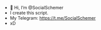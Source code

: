 - 👋 Hi, I’m @SocialSchemer
- I create this script.
- My Telegram: https://t.me/SocialSchemer
- xD

<!---
SocialSchemer/SocialSchemer is a ✨ special ✨ repository because its `README.md` (this file) appears on your GitHub profile.
You can click the Preview link to take a look at your changes.
--->

